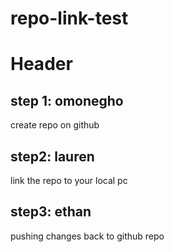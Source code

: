 # repo-link-test

# Header
## step 1: omonegho 
  create repo on github
  
 ## step2: lauren 
 link the repo to your local pc
 
 ## step3: ethan 
 pushing changes back to github repo
